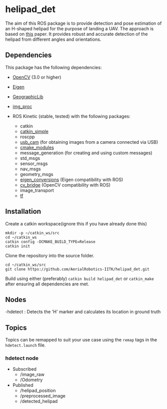 # helipad_det
The aim of this ROS package is to provide detection and pose estimation of an H-shaped helipad for the purpose of landing a UAV. The approach is based on [this](https://link.springer.com/article/10.1007/s10846-018-0933-2) paper. It provides robust and accurate detection of the helipad from different angles and orientations.
## Dependencies
This package has the following dependencies:
- [OpenCV](https://opencv.org/) (3.0 or higher)
- [Eigen](http://eigen.tuxfamily.org/index.php?title=Main_Page)
- [GeographicLib](https://sourceforge.net/projects/geographiclib/)
- [img_proc](https://github.com/tanaysaha/img_proc)
- ROS Kinetic (stable, tested) with the following packages:

  - catkin
  - [catkin_simple](https://github.com/catkin/catkin_simple)
  - roscpp
  - [usb_cam](https://github.com/ros-drivers/usb_cam.git) (for obtaining images from a camera connected via USB)
  - [cmake_modules](https://github.com/ros/cmake_modules)
  - message_generation (for creating and using custom messages)
  - std_msgs
  - sensor_msgs
  - nav_msgs
  - geometry_msgs
  - [eigen_conversions](https://github.com/ros/geometry) (Eigen compatibility with ROS)
  - [cv_bridge](https://github.com/ros-perception/vision_opencv) (OpenCV compatibility with ROS)
  - image_transport
  - [tf](https://github.com/ros/geometry)
## Installation
Create a catkin workspace(ignore this if you have already done this)
```shell
mkdir -p ~/catkin_ws/src
cd ~/catkin_ws
catkin config -DCMAKE_BUILD_TYPE=Release
catkin init
```

Clone the repository into the source folder.
```shell
cd ~/catkin_ws/src
git clone https://github.com/AerialRobotics-IITK/helipad_det.git
```
Build using either (preferably) `catkin build helipad_det` or `catkin_make` after ensuring all dependencies are met.  
## Nodes
-hdetect : Detects the 'H' marker and calculates its location in ground truth
## Topics
Topics can be remapped to suit your use case using the `remap` tags in the `hdetect.launch` file.
### hdetect node
+ Subscribed
  - /image_raw
  - /Odometry
+ Published
  - /helipad_position
  - /preprocessed_image
  - /detected_helipad
    
